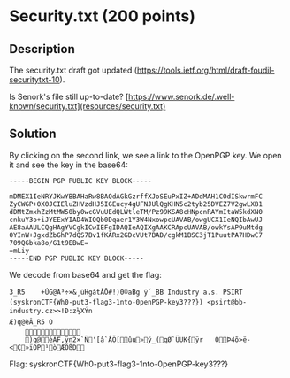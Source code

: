 # Security.txt (200 points)

## Description

The security.txt draft got updated (https://tools.ietf.org/html/draft-foudil-securitytxt-10).

Is Senork's file still up-to-date? [https://www.senork.de/.well-known/security.txt](resources/security.txt)

## Solution

By clicking on the second link, we see a link to the OpenPGP key. We open it and see the key in the base64:

```
-----BEGIN PGP PUBLIC KEY BLOCK-----

mDMEX1IeNRYJKwYBBAHaRw8BAQdAGkGzrffXJoSEuPxIZ+ADdMAH1COdISkwrmFC
ZyCWGP+0X0JCIEluZHVzdHJ5IGEucy4gUFNJUlQgKHN5c2tyb25DVEZ7V2gwLXB1
dDMtZmxhZzMtMW50by0wcGVuUEdQLWtleTM/Pz99KSA8cHNpcnRAYmItaW5kdXN0
cnkuY3o+iJYEExYIAD4WIQQb0Dqaer1Y3W4NxowpcUAVAB/owgUCX1IeNQIbAwUJ
AE8aAAULCQgHAgYVCgkICwIEFgIDAQIeAQIXgAAKCRApcUAVAB/owkYsAP9uMtdg
0YInW+JgxdZbGhP7dQS7Bv1fKARx2GDcVUt7BAD/cgkM1BSC3jT1PuutPA7HDwC7
709QGbka8o/G1t9EBwE=
=mLiy
-----END PGP PUBLIC KEY BLOCK-----
```

We decode from base64 and get the flag:

```
3_R5	+ÚG@A³­÷×&¸üHgàtÀÔ#!)0®aBg ÿ´_BB Industry a.s. PSIRT (syskronCTF{Wh0-put3-flag3-1nto-0penPGP-key3???}) <psirt@bb-industry.cz>>!Ð:z½XÝn
Æ)q@èÂ_R5	O	
	
	)q@èÂF,ÿn2×`Ñ'[â`ÅÖ[ûu»ý_(qØ`ÜUK{ÿr	ÔÞ4õ>ë­<Ç»ïOP¹òÆÖßD
```

Flag: syskronCTF\{Wh0-put3-flag3-1nto-0penPGP-key3???}
